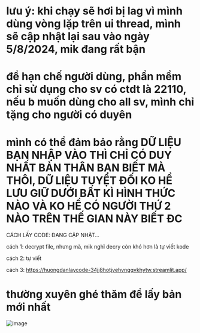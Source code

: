 # lưu ý: khi chạy sẽ hơi bị lag vì mình dùng vòng lặp trên ui thread, mình sẽ cập nhật lại sau vào ngày 5/8/2024, mik đang rất bận
# để hạn chế người dùng, phần mềm chỉ sử dụng cho sv có ctdt là 22110, nếu b muốn dùng cho all sv, mình chỉ tặng cho người có duyên

# mình có thể đảm bảo rằng DỮ LIỆU BẠN NHẬP VÀO THÌ CHỈ CÓ DUY NHẤT BẢN THÂN BẠN BIẾT MÀ THÔI, DỮ LIỆU TUYỆT ĐỐI KO HỀ LƯU GIỮ DƯỚI BẤT KÌ HÌNH THỨC NÀO VÀ KO HỀ CÓ NGƯỜI THỨ 2 NÀO TRÊN THẾ GIAN NÀY BIẾT ĐC


 CÁCH LẤY CODE: ĐANG CẬP NHẬT...
 
cách 1: decrypt file, nhưng mà, mik nghĩ decry còn khó hơn là tự viết kode

cách 2: tự viết

cách 3: https://huongdanlaycode-34jj8hotjvehvngqvkhytw.streamlit.app/

# thường xuyên ghé thăm để lấy bản mới nhất

![image](https://github.com/tuoitho/dkmh2025/assets/135036590/9520820f-c302-415c-88df-bcdd4d5c359a)
